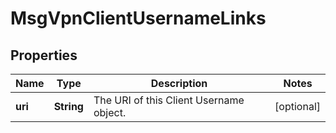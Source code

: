 
# MsgVpnClientUsernameLinks

## Properties
Name | Type | Description | Notes
------------ | ------------- | ------------- | -------------
**uri** | **String** | The URI of this Client Username object. |  [optional]



